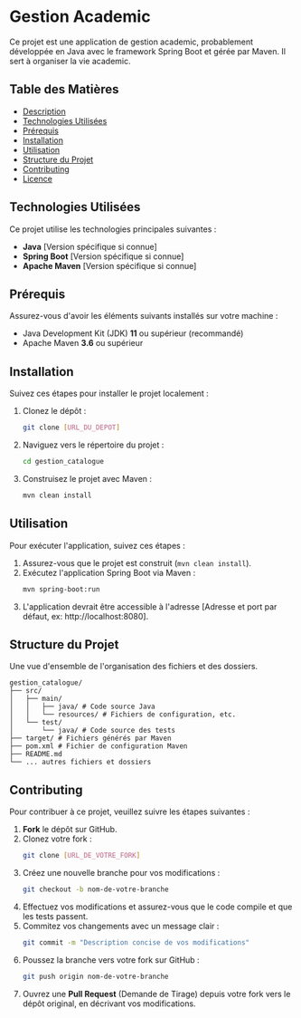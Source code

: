 # Gestion Academic

Ce projet est une application de gestion academic, probablement développée en Java avec le framework Spring Boot et gérée par Maven.
Il sert à organiser la vie academic.

## Table des Matières

- [Description](#description)
- [Technologies Utilisées](#technologies-utilisées)
- [Prérequis](#prérequis)
- [Installation](#installation)
- [Utilisation](#utilisation)
- [Structure du Projet](#structure-du-projet)
- [Contributing](#contributing)
- [Licence](#licence)


## Technologies Utilisées

Ce projet utilise les technologies principales suivantes :

-   **Java** [Version spécifique si connue]
-   **Spring Boot** [Version spécifique si connue]
-   **Apache Maven** [Version spécifique si connue]

## Prérequis

Assurez-vous d'avoir les éléments suivants installés sur votre machine :

-   Java Development Kit (JDK) **11** ou supérieur (recommandé)
-   Apache Maven **3.6** ou supérieur

## Installation

Suivez ces étapes pour installer le projet localement :

1. Clonez le dépôt :
   ```bash
   git clone [URL_DU_DEPOT]
   ```
2. Naviguez vers le répertoire du projet :
   ```bash
   cd gestion_catalogue
   ```
3. Construisez le projet avec Maven :
   ```bash
   mvn clean install
   ```

## Utilisation

Pour exécuter l'application, suivez ces étapes :

1.  Assurez-vous que le projet est construit (`mvn clean install`).
2.  Exécutez l'application Spring Boot via Maven :
    ```bash
    mvn spring-boot:run 
    ```
3.  L'application devrait être accessible à l'adresse [Adresse et port par défaut, ex: http://localhost:8080].

## Structure du Projet

Une vue d'ensemble de l'organisation des fichiers et des dossiers.

```
gestion_catalogue/
├── src/
│   ├── main/
│   │   ├── java/ # Code source Java
│   │   └── resources/ # Fichiers de configuration, etc.
│   └── test/
│       └── java/ # Code source des tests
├── target/ # Fichiers générés par Maven
├── pom.xml # Fichier de configuration Maven
├── README.md 
└── ... autres fichiers et dossiers
```

## Contributing

Pour contribuer à ce projet, veuillez suivre les étapes suivantes :

1.  **Fork** le dépôt sur GitHub.
2.  Clonez votre fork :
    ```bash
    git clone [URL_DE_VOTRE_FORK]
    ```
3.  Créez une nouvelle branche pour vos modifications :
    ```bash
    git checkout -b nom-de-votre-branche
    ```
4.  Effectuez vos modifications et assurez-vous que le code compile et que les tests passent.
5.  Commitez vos changements avec un message clair :
    ```bash
    git commit -m "Description concise de vos modifications"
    ```
6.  Poussez la branche vers votre fork sur GitHub :
    ```bash
    git push origin nom-de-votre-branche
    ```
7.  Ouvrez une **Pull Request** (Demande de Tirage) depuis votre fork vers le dépôt original, en décrivant vos modifications.

